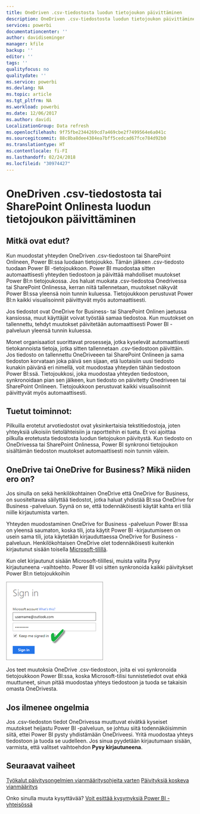```yaml
---
title: OneDriven .csv-tiedostosta luodun tietojoukon päivittäminen
description: OneDriven .csv-tiedostosta luodun tietojoukon päivittäminen
services: powerbi
documentationcenter: ''
author: davidiseminger
manager: kfile
backup: ''
editor: ''
tags: ''
qualityfocus: no
qualitydate: ''
ms.service: powerbi
ms.devlang: NA
ms.topic: article
ms.tgt_pltfrm: NA
ms.workload: powerbi
ms.date: 12/06/2017
ms.author: davidi
LocalizationGroup: Data refresh
ms.openlocfilehash: 9f75fbe2344269cd7a469cbe2f7499564e6a041c
ms.sourcegitcommit: 88c8ba8dee4384ea7bff5cedcad67fce784d92b0
ms.translationtype: HT
ms.contentlocale: fi-FI
ms.lasthandoff: 02/24/2018
ms.locfileid: "30974427"
---
```

# <a name="refresh-a-dataset-created-from-a-csv-file-on-onedrive-or-sharepoint-online"></a>OneDriven .csv-tiedostosta tai SharePoint Onlinesta luodun tietojoukon päivittäminen
## <a name="what-are-the-advantages"></a>Mitkä ovat edut?
Kun muodostat yhteyden OneDriven .csv-tiedostoon tai SharePoint Onlineen, Power BI:ssa luodaan tietojoukko. Tämän jälkeen .csv-tiedosto tuodaan Power BI -tietojoukkoon. Power BI muodostaa sitten automaattisesti yhteyden tiedostoon ja päivittää mahdolliset muutokset Power BI:n tietojoukossa. Jos haluat muokata .csv-tiedostoa Onedrivessa tai SharePoint Onlinessa, kerran niitä tallennetaan, muutokset näkyvät Power BI:ssa yleensä noin tunnin kuluessa. Tietojoukkoon perustuvat Power BI:n kaikki visualisoinnit päivittyvät myös automaattisesti.

Jos tiedostot ovat OneDrive for Business- tai SharePoint Onlinen jaetussa kansiossa, muut käyttäjät voivat työstää samaa tiedostoa. Kun muutokset on tallennettu, tehdyt muutokset päivitetään automaattisesti Power BI -palveluun yleensä tunnin kuluessa.

Monet organisaatiot suorittavat prosesseja, jotka kyselevät automaattisesti tietokannoista tietoja, jotka sitten tallennetaan .csv-tiedostoon päivittäin. Jos tiedosto on tallennettu OneDriveeen tai SharePoint Onlineen ja sama tiedoston korvataan joka päivä sen sijaan, etä luotaisiin uusi tiedosto kunakin päivänä eri nimellä, voit muodostaa yhteyden tähän tiedostoon Power BI:ssä. Tietojoukkosi, joka muodostaa yhteyden tiedostoon, synkronoidaan pian sen jälkeen, kun tiedosto on päivitetty Onedriveen tai SharePoint Onlineen. Tietojoukkoon perustuvat kaikki visualisoinnit päivittyvät myös automaattisesti.

## <a name="whats-supported"></a>Tuetut toiminnot:
Pilkuilla erotetut arvotiedostot ovat yksinkertaisia tekstitiedostoja, joten yhteyksiä ulkoisiin tietolähteisiin ja raportteihin ei tueta. Et voi ajoittaa pilkulla erotetusta tiedostosta luodun tietojoukon päivitystä. Kun tiedosto on OneDrivessa tai SharePoint Onlinessa, Power BI synkronoi tietojoukon sisältämän tiedoston muutokset automaattisesti noin tunnin välein.

## <a name="onedrive-or-onedrive-for-business-whats-the-difference"></a>OneDrive tai OneDrive for Business? Mikä niiden ero on?
Jos sinulla on sekä henkilökohtainen OneDrive että OneDrive for Business, on suositeltavaa säilyttää tiedostot, jotka haluat yhdistää BI:ssa OneDrive for Business -palveluun. Syynä on se, että todennäköisesti käytät kahta eri tiliä niille kirjautumista varten.

Yhteyden muodostaminen OneDrive for Business -palveluun Power BI:ssa on yleensä saumaton, koska tili, jota käytit Power BI -kirjautumiseen on usein sama tili, jota käytetään kirjauduttaessa OneDrive for Business -palveluun. Henkilökohtaisen OneDrive olet todennäköisesti kuitenkin kirjautunut sisään toisella [Microsoft-tilillä](http://www.microsoft.com/account/default.aspx).

Kun olet kirjautunut sisään Microsoft-tilillesi, muista valita Pysy kirjautuneena -vaihtoehto. Power BI voi sitten synkronoida kaikki päivitykset Power BI:n tietojoukkoihin

![](media/refresh-csv-file-onedrive/refresh_signin_keepmesignedin.png)

Jos teet muutoksia OneDrive .csv-tiedostoon, joita ei voi synkronoida tietojoukkoon Power BI:ssa, koska Microsoft-tilisi tunnistetiedot ovat ehkä muuttuneet, sinun pitää muodostaa yhteys tiedostoon ja tuoda se takaisin omasta OneDrivesta.

## <a name="when-things-go-wrong"></a>Jos ilmenee ongelmia
Jos .csv-tiedoston tiedot OneDrivessa muuttuvat eivätkä kyseiset muutokset heijastu Power BI -palveluun, se johtuu siitä todennäköisimmin siitä, ettei Power BI pysty yhdistämään OneDriveesi. Yritä muodostaa yhteys tiedostoon ja tuoda se uudelleen. Jos sinua pyydetään kirjautumaan sisään, varmista, että valitset vaihtoehdon **Pysy kirjautuneena**.

## <a name="next-steps"></a>Seuraavat vaiheet
[Työkalut päivitysongelmien vianmääritysohjeita varten](service-gateway-onprem-tshoot.md)
[Päivityksiä koskeva vianmääritys](refresh-troubleshooting-refresh-scenarios.md)

Onko sinulla muuta kysyttävää? [Voit esittää kysymyksiä Power BI -yhteisössä](https://community.powerbi.com/)

